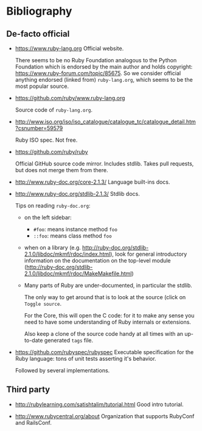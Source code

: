 # Bibliography

## De-facto official

-   <https://www.ruby-lang.org> Official website.

    There seems to be no Ruby Foundation analogous to the Python Foundation which is endorsed by the main author and holds copyright: <https://www.ruby-forum.com/topic/85675>. So we consider official anything endorsed (linked from) `ruby-lang.org`, which seems to be the most popular source.

-   <https://github.com/ruby/www.ruby-lang.org>

    Source code of `ruby-lang.org`.

-   <http://www.iso.org/iso/iso_catalogue/catalogue_tc/catalogue_detail.htm?csnumber=59579>

    Ruby ISO spec. Not free.

-   <https://github.com/ruby/ruby>

    Official GitHub source code mirror. Includes stdlib. Takes pull requests, but does not merge them from there.

-   <http://www.ruby-doc.org/core-2.1.3/> Language built-ins docs.

-   <http://www.ruby-doc.org/stdlib-2.1.3/> Stdlib docs.

    Tips on reading `ruby-doc.org`:

    -   on the left sidebar:

        - `#foo`: means instance method `foo`
        - `::foo`: means class method `foo`

    -   when on a library (e.g. <http://ruby-doc.org/stdlib-2.1.0/libdoc/mkmf/rdoc/index.html>), look for general introductory information on the documentation on the top-level module (<http://ruby-doc.org/stdlib-2.1.0/libdoc/mkmf/rdoc/MakeMakefile.html>)

    -   Many parts of Ruby are under-documented, in particular the stdlib.

        The only way to get around that is to look at the source (click on `Toggle source`.

        For the Core, this will open the C code: for it to make any sense you need to have some understanding of Ruby internals or extensions.

        Also keep a clone of the source code handy at all times with an up-to-date generated `tags` file.

-   <https://github.com/rubyspec/rubyspec> Executable specification for the Ruby language: tons of unit tests asserting it's behavior.

    Followed by several implementations.

## Third party

-   <http://rubylearning.com/satishtalim/tutorial.html> Good intro tutorial.

-   <http://www.rubycentral.org/about> Organization that supports RubyConf and RailsConf.
